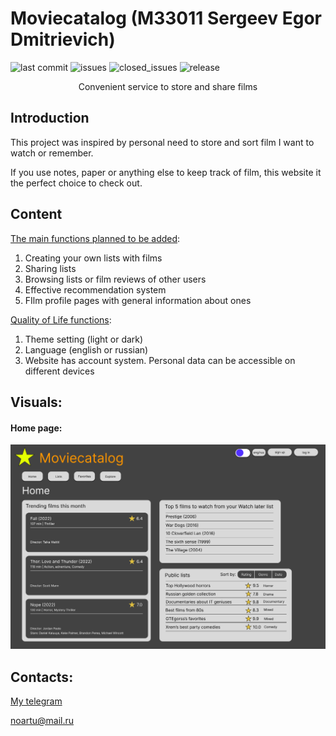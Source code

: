 Moviecatalog (M33011 Sergeev Egor Dmitrievich)
============
![last commit](https://img.shields.io/github/last-commit/GTEgorss/GTEgorss_Web)
![issues](https://img.shields.io/github/issues-raw/GTEgorss/GTEgorss_Web)
![closed_issues](https://img.shields.io/github/issues-closed-raw/GTEgorss/GTEgorss_Web)
![release](https://img.shields.io/github/v/release/GTEgorss/GTEgorss_Web)


<p style="text-align:center">Convenient service to store and share films</p>

Introduction
-------------
This project was inspired by personal need to store and sort 
film I want to watch or remember.

If you use notes, paper or anything else to keep track of 
film, this website it the perfect choice to check out.

Content
------------
<u>The main functions planned to be added</u>:
1) Creating your own lists with films
2) Sharing lists
3) Browsing lists or film reviews of other users
4) Effective recommendation system
5) FIlm profile pages with general information about ones

<u>Quality of Life functions</u>:
1. Theme setting (light or dark)
2. Language (english or russian)
3. Website has account system. Personal data can be 
accessible on different devices

Visuals:
-------
#### Home page:

![img_1.png](Content/img.png)

Contacts:
--------
[My telegram](https://t.me/GTEgorss)

<noartu@mail.ru>
